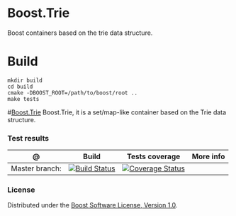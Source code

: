 # Boost.Trie

Boost containers based on the trie data structure.

# Build

    mkdir build
    cd build
    cmake -DBOOST_ROOT=/path/to/boost/root ..
    make tests


#[Boost.Trie](http://boost.org/libs/trie)
Boost.Trie, it is a set/map-like container based on the Trie data structure.

### Test results

@               | Build         | Tests coverage | More info
----------------|-------------- | -------------- |-----------
Master branch:  | [![Build Status](https://travis-ci.org/cosminBoaca/trie.svg?branch=master)](https://travis-ci.org/cosminBoaca/trie)  | [![Coverage Status](https://coveralls.io/repos/cosminBoaca/trie/badge.png?branch=master)](https://coveralls.io/r/cosminBoaca/trie?branch=master)


### License

Distributed under the [Boost Software License, Version 1.0](http://boost.org/LICENSE_1_0.txt).
